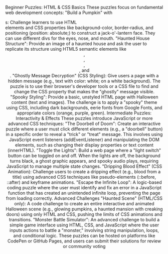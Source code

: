 Beginner Puzzles: HTML & CSS Basics
These puzzles focus on fundamental web development concepts:
"Build a Pumpkin" with <div>s: Challenge learners to use HTML <div> elements and CSS properties like background-color, border-radius, and positioning (position: absolute;) to construct a jack-o'-lantern face. They can use different divs for the eyes, nose, and mouth.
"Haunted House Structure": Provide an image of a haunted house and ask the user to replicate its structure using HTML5 semantic elements like <header>, <main>, <footer>, <section>, and <article>.
"Ghostly Message Decryption" (CSS Styling): Give users a page with a hidden message (e.g., text with color: white; on a white background). The puzzle is to use their browser's developer tools or a CSS file to find and change the CSS property that makes the "ghostly" message visible.
"Spooky Styling": Provide a basic, unstyled HTML page with Halloween content (text and images). The challenge is to apply a "spooky" theme using CSS, including dark backgrounds, eerie fonts from Google Fonts, and appropriate colors (orange, purple, green). 
Intermediate Puzzles: Interactivity & Effects
These puzzles introduce JavaScript or more advanced CSS techniques:
"The Doorbell of Doom": Create an interactive puzzle where a user must click different elements (e.g., a "doorbell" button) in a specific order to reveal a "trick" or "treat" message. This involves using JavaScript event listeners (addEventListener) and manipulating the DOM elements, such as changing their display properties or text content (innerHTML).
"Toggle the Lights": Build a web page where a "light switch" button can be toggled on and off. When the lights are off, the background turns black, a ghost graphic appears, and spooky audio plays, requiring JavaScript to manage multiple state changes.
"Dripping Blood Effect" (CSS Animation): Challenge users to create a dripping effect (e.g., blood from a title) using advanced CSS techniques like pseudo-elements (::before, ::after) and keyframe animations.
"Escape the Infinite Loop": A logic-based coding puzzle where the user must identify and fix an error in a JavaScript function that has created an unintended infinite loop, preventing the page from loading correctly. 
Advanced Challenges
"Haunted Scene" (HTML/CSS only): A code challenge to create an entire interactive and animated Halloween scene (e.g., glowing pumpkins, a haunted mansion with creaking doors) using only HTML and CSS, pushing the limits of CSS animations and transitions.
"Monster Battle Simulator": An advanced challenge to build a simple game interface using HTML, CSS, and JavaScript where the user inputs actions to battle a "monster," involving string manipulation, loops, and conditional logic. 
These puzzles can be hosted on platforms like CodePen or GitHub Pages, and users can submit their solutions for review or community voting
